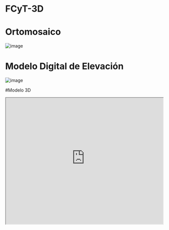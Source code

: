 # FCyT-3D

# Ortomosaico
![image](https://user-images.githubusercontent.com/85247275/132263029-4caed027-296c-4356-b5ee-f49045fb0d89.png)

# Modelo Digital de Elevación
![image](https://user-images.githubusercontent.com/85247275/132263073-43776f63-44b4-44d0-a740-92044cdb0af0.png)

#Modelo 3D

<div>
  <iframe id="inlineFrameExample"
      title="Inline Frame Example"
      width="500"
      height="400"
      src="https://centro-regional-de-geomatica.github.io/FCyT-3D/">
  </iframe>
</div>




